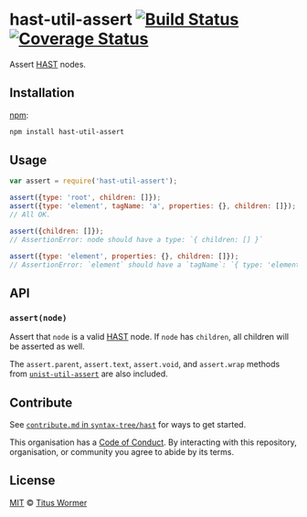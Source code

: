 # hast-util-assert [![Build Status][travis-badge]][travis] [![Coverage Status][codecov-badge]][codecov]

Assert [HAST][] nodes.

## Installation

[npm][]:

```bash
npm install hast-util-assert
```

## Usage

```javascript
var assert = require('hast-util-assert');

assert({type: 'root', children: []});
assert({type: 'element', tagName: 'a', properties: {}, children: []});
// All OK.

assert({children: []});
// AssertionError: node should have a type: `{ children: [] }`

assert({type: 'element', properties: {}, children: []});
// AssertionError: `element` should have a `tagName`: `{ type: 'element', properties: {}, children: [] }`
```

## API

### `assert(node)`

Assert that `node` is a valid [HAST][] node.  If `node` has `children`,
all children will be asserted as well.

The `assert.parent`, `assert.text`, `assert.void`, and `assert.wrap`
methods from [`unist-util-assert`][unist-util-assert] are also included.

## Contribute

See [`contribute.md` in `syntax-tree/hast`][contribute] for ways to get
started.

This organisation has a [Code of Conduct][coc].  By interacting with this
repository, organisation, or community you agree to abide by its terms.

## License

[MIT][license] © [Titus Wormer][author]

<!-- Definitions -->

[travis-badge]: https://img.shields.io/travis/syntax-tree/hast-util-assert.svg

[travis]: https://travis-ci.org/syntax-tree/hast-util-assert

[codecov-badge]: https://img.shields.io/codecov/c/github/syntax-tree/hast-util-assert.svg

[codecov]: https://codecov.io/github/syntax-tree/hast-util-assert

[npm]: https://docs.npmjs.com/cli/install

[license]: LICENSE

[author]: http://wooorm.com

[hast]: https://github.com/syntax-tree/hast

[unist-util-assert]: https://github.com/syntax-tree/unist-util-assert

[contribute]: https://github.com/syntax-tree/hast/blob/master/contributing.md

[coc]: https://github.com/syntax-tree/hast/blob/master/code-of-conduct.md
